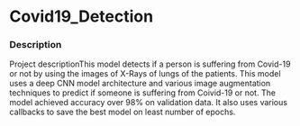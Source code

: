 # Covid19_Detection
### Description

Project descriptionThis model detects if a person is suffering from Covid-19 or not by using the images of X-Rays of lungs of the patients. This model uses a deep CNN model architecture and various image augmentation techniques to predict if someone is suffering from Coivid-19 or not. The model achieved accuracy over 98% on validation data. It also uses various callbacks to save the best model on least number of epochs.
